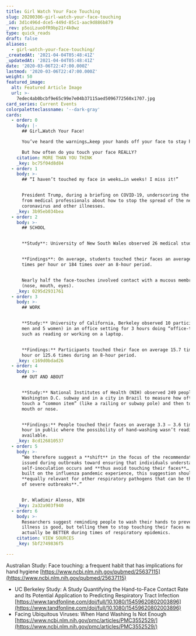```yaml
---
title: Girl Watch Your Face Touching
slug: 20200306-girl-watch-your-face-touching
_id: 3d1c496d-dce5-449d-85c1-aac9d886b879
_rev: p5oiLzuoOfR9bp21r4k0wz
type: quick_reads
draft: false
aliases:
  - girl-watch-your-face-touching/
_createdAt: '2021-04-04T05:48:41Z'
_updatedAt: '2021-04-04T05:48:41Z'
date: '2020-03-06T22:47:00.000Z'
lastmod: '2020-03-06T22:47:00.000Z'
weight: 50
featured_image:
  alt: Featured Article Image
  url: >-
    7edec4ab0bcbf9e65c99e7e04b37115aed5096772560x1707.jpg
card_series: Current Events
colorpaletteclassname: '--dark-gray'
cards:
  - order: 0
    body: |-
      ## Girl…Watch Your Face!

      You’ve heard the warnings…keep your hands off your face to stay healthy.

      But how often do you touch your face REALLY?
    citation: MORE THAN YOU THINK
    _key: bc75f04d8d84
  - order: 1
    body: >-
      ## “I haven’t touched my face in weeks…in weeks! I miss it!”


      President Trump, during a briefing on COVID-19, underscoring the advice
      from medical professionals about how to stop the spread of the new
      coronavirus and other illnesses.
    _key: 3b95eb034bea
  - order: 2
    body: >-
      ## SCHOOL


      **Study**: University of New South Wales observed 26 medical students.


      **Findings**: On average, students touched their faces an average of 23
      times per hour or 184 times over an 8-hour period.


      Nearly half the face-touches involved contact with a mucous membrane
      (nose, mouth, eyes).
    _key: 0295d2931761
  - order: 3
    body: >-
      ## WORK


      **Study:** University of California, Berkeley observed 10 participants (5
      men and 5 women) in an office setting for 3 hours doing “office-type work”
      such as reading or working on a laptop.


      **Findings:** Participants touched their face on average 15.7 times per
      hour or 125.6 times during an 8-hour period.
    _key: c169d0bdad26
  - order: 4
    body: >-
      ## OUT AND ABOUT


      **Study:** National Institutes of Health (NIH) observed 249 people in the
      Washington D.C. subway and in a city in Brazil to measure how often we
      touch a “common item” (like a railing or subway pole) and then touch our
      mouth or nose.


      **Findings:** People touched their faces on average 3.3 – 3.6 times per
      hour in public where the possibility of hand-washing wasn’t readily
      available.
    _key: 8cd126810537
  - order: 5
    body: >-
      “We therefore suggest a **shift** in the focus of the recommendations
      issued during outbreaks toward ensuring that individuals understand how
      self-inoculation occurs and **thus avoid touching their faces**… Although
      built on the influenza pandemic experience, this suggestion should be
      **equally relevant for other respiratory pathogens that can be the source
      of severe outbreaks**.”


      Dr. Wladimir Alonso, NIH
    _key: 2a32a903f940
  - order: 6
    body: >-
      Researchers suggest reminding people to wash their hands to prevent
      illness is good, but telling them to stop touching their faces may
      actually be BETTER during times of respiratory epidemics.
    citation: VIEW SOURCES
    _key: 5bf2749836f5

---
```

Australian Study: Face touching: a frequent habit that has implications for hand hygiene [https://www.ncbi.nlm.nih.gov/pubmed/25637115](https://www.ncbi.nlm.nih.gov/pubmed/25637115)

* UC Berkeley Study: A Study Quantifying the Hand-to-Face Contact Rate and Its Potential Application to Predicting Respiratory Tract Infection  
[https://www.tandfonline.com/doi/full/10.1080/15459620802003896](https://www.tandfonline.com/doi/full/10.1080/15459620802003896)
* Facing Ubiquitous Viruses: When Hand Washing Is Not Enough  
[https://www.ncbi.nlm.nih.gov/pmc/articles/PMC3552529/](https://www.ncbi.nlm.nih.gov/pmc/articles/PMC3552529/)